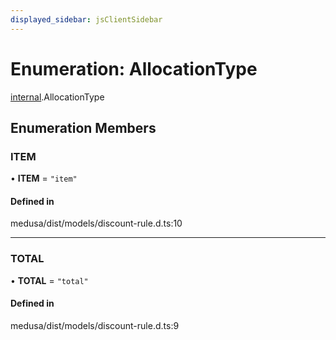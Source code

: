 ```yaml
---
displayed_sidebar: jsClientSidebar
---
```


# Enumeration: AllocationType

[internal](../modules/internal.md).AllocationType

## Enumeration Members

### ITEM

• **ITEM** = ``"item"``

#### Defined in

medusa/dist/models/discount-rule.d.ts:10

___

### TOTAL

• **TOTAL** = ``"total"``

#### Defined in

medusa/dist/models/discount-rule.d.ts:9
